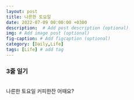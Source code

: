 ```yaml
---
layout: post
title: 나른한 토요일
date: 2022-07-09 00:00:00 +0300
description:  # Add post description (optional)
img: # Add image post (optional)
fig-caption: # Add figcaption (optional)
category: [Daily,Life]
tags: [Life] # add tag
---
```


### 3줄 일기
<br>
나른한 토요일
커피한잔 
어때요?

<br>